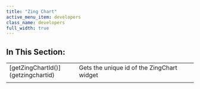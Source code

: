 ```yaml
---
title: "Zing Chart"
active_menu_item: developers
class_name: developers
full_width: true
---
```



## In This Section:

<table>
<tr>
<td width="182">
[getZingChartId()](getzingchartid)

</td>
<td width="8">
</td>
<td width="752">
Gets the unique id of the ZingChart widget

</td>
</tr>
<tr>
<td width="182">

</td>
<td width="8">
</td>
<td width="752">
</td>
</tr>
</table>

